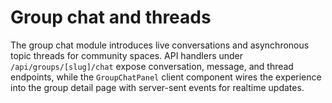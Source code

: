 # Group chat and threads

The group chat module introduces live conversations and asynchronous topic threads for
community spaces. API handlers under `/api/groups/[slug]/chat` expose conversation,
message, and thread endpoints, while the `GroupChatPanel` client component wires the
experience into the group detail page with server-sent events for realtime updates.
